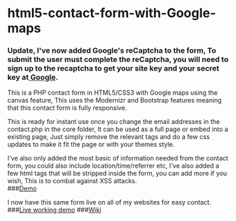 # html5-contact-form-with-Google-maps
### Update, I've now added Google's reCaptcha to the form, To submit the user must complete the reCaptcha, you will need to sign up to the recaptcha to get your site key and your secret key at<a href="https://www.google.com/recaptcha/intro/index.html" target="_blank"> Google</a>.
This is a PHP contact form in HTML5/CSS3 with Google maps using the canvas feature,
This uses the Modernizr and Bootstrap features meaning that this contact form is fully responsive.

This is ready for instant use once you change the email addresses in the contact.php in the core folder,
It can be used as a full page or embed into a existing page, 
Just simply remove the relevant tags and do a few css updates to make it fit the page or with your themes style.

I've also only added the most basic of information needed from the contact form, you could also include location/time/referrer etc, I've also added a few html tags that will be stripped inside the form, you can add more if you wish, This is to combat against XSS attacks.
<br />
###<a href="http://ruddernation-designs.github.io/contact-with-google-maps/" target="_blank" title="Contact Form Demo">Demo</a>

I now have this same form live on all of my websites for easy contact.
###<a href="https://www.ruddernation.com" target="_blank" title="Main website">Live working demo</a>
###<a href="https://github.com/Ruddernation-Designs/ruddernation-designs.github.io/wiki" target="_blank">Wiki</a>
